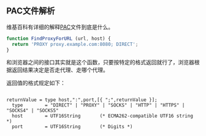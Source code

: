 ## PAC文件解析

维基百科有详细的解释[PAC](https://en.wikipedia.org/wiki/Proxy_auto-config)文件到底是什么。

```javascript
function FindProxyForURL (url, host) {
  return 'PROXY proxy.example.com:8080; DIRECT';
}
```
和浏览器之间的接口其实就是这个函数，只要按特定的格式返回就行了，浏览器根据返回结果决定是否走代理、走哪个代理。

返回值的格式规定如下：
```shell

returnValue = type host,":",port,[{ ";",returnValue }];
  type        = "DIRECT" | "PROXY" | "SOCKS" | "HTTP" | "HTTPS" | "SOCKS4" | "SOCKS5"
  host        = UTF16String       (* ECMA262-compatible UTF16 string *)
  port        = UTF16String       (* Digits *)
```